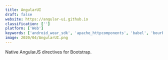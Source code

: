 ```yaml
---
title: AngularUI
draft: false 
website: https://angular-ui.github.io
classification: ['']
platform: ['Web']
keywords: ['android_wear_sdk', 'apache_httpcomponents', 'babel', 'bourbon', 'composer', 'datatables', 'flickr_api', 'lightbox', 'lo-dash', 'mochajs', 'modernizr', 'phantomjs', 'react_native', 'symfony', 'underscore.js', 'jquery']
image: 2020/04/AngularUI.png
---
```

Native AngularJS directives for Bootstrap.